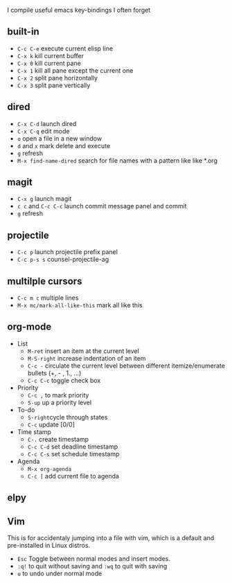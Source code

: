 I compile useful emacs key-bindings I often forget

## built-in
- `C-c C-e` execute current elisp line
- `C-x k` kill current buffer
- `C-x 0` kill current pane
- `C-x 1` kill all pane except the current one
- `C-x 2` split pane horizontally
- `C-x 3` split pane vertically

## dired
- `C-x C-d` launch dired
- `C-x C-q` edit mode
- `o` open a file in a new window
- `d` and `x` mark delete and execute
- `g` refresh
- `M-x find-name-dired` search for file names with a pattern like like *.org

## magit
- `C-x g` launch magit
- `c c` and `C-c C-c` launch commit message panel and commit
- `g` refresh

## projectile
- `C-c p` launch projectile prefix panel
- `C-c p-s s` counsel-projectile-ag

## multilple cursors
- `C-c m c` multiple lines
- `M-x mc/mark-all-like-this` mark all like this 

## org-mode
- List
	- `M-ret` insert an item at the current level
	- `M-S-right` increase indentation of an item
	- `C-c -` circulate the current level between different itemize/enumerate bullets (+, - , 1., ...)
	- `C-c C-c` toggle check box
- Priority
	- `C-c ,` to mark priority
	- `S-up` up a priority level
- To-do
	- `S-right`cycle through states
	- `C-c` update [0/0]
- Time stamp
	- `C-.` create timestamp
	- `C-c C-d` set deadline timestamp
	- `C-c C-s` set schedule timestamp
- Agenda
	- `M-x org-agenda`
	- `C-c [` add current file to agenda
## elpy

## Vim
This is for accidentaly jumping into a file with vim, which is a default and pre-installed in Linux distros.
- `Esc` Toggle between normal modes and insert modes.
- `:q!` to quit without saving and `:wq` to quit with saving
- `u` to undo under normal mode